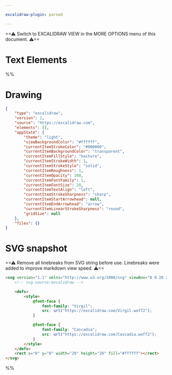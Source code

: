 ```yaml
---

excalidraw-plugin: parsed

---
```

==⚠  Switch to EXCALIDRAW VIEW in the MORE OPTIONS menu of this document. ⚠==


# Text Elements
%%
# Drawing
```json
{
	"type": "excalidraw",
	"version": 2,
	"source": "https://excalidraw.com",
	"elements": [],
	"appState": {
		"theme": "light",
		"viewBackgroundColor": "#ffffff",
		"currentItemStrokeColor": "#000000",
		"currentItemBackgroundColor": "transparent",
		"currentItemFillStyle": "hachure",
		"currentItemStrokeWidth": 1,
		"currentItemStrokeStyle": "solid",
		"currentItemRoughness": 1,
		"currentItemOpacity": 100,
		"currentItemFontFamily": 1,
		"currentItemFontSize": 20,
		"currentItemTextAlign": "left",
		"currentItemStrokeSharpness": "sharp",
		"currentItemStartArrowhead": null,
		"currentItemEndArrowhead": "arrow",
		"currentItemLinearStrokeSharpness": "round",
		"gridSize": null
	},
	"files": {}
}
```

# SVG snapshot
==⚠ Remove all linebreaks from SVG string before use. Linebreaks were added to improve markdown view speed. ⚠==
```html
<svg version="1.1" xmlns="http://www.w3.org/2000/svg" viewBox="0 0 20 20" width="40" height="40">
	<!-- svg-source:excalidraw -->

	<defs>
		<style>
			@font-face {
				font-family: "Virgil";
				src: url("https://excalidraw.com/Virgil.woff2");
			}

			@font-face {
				font-family: "Cascadia";
				src: url("https://excalidraw.com/Cascadia.woff2");
			}
		</style>
	</defs>
	<rect x="0" y="0" width="20" height="20" fill="#ffffff"></rect>
</svg>
```
%%